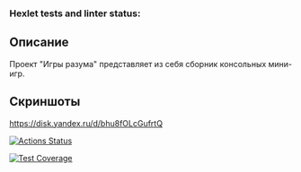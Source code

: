 ### Hexlet tests and linter status:

## Описание
Проект "Игры разума" представляет из себя сборник консольных мини-игр.

## Скриншоты
https://disk.yandex.ru/d/bhu8fOLcGufrtQ


[![Actions Status](https://github.com/DamirHud/frontend-project-44/workflows/hexlet-check/badge.svg)](https://github.com/DamirHud/frontend-project-44/actions)

[![Test Coverage](https://api.codeclimate.com/v1/badges/e6439b93ddd504f6c563/test_coverage)](https://codeclimate.com/github/DamirHud/frontend-project-44/test_coverage)